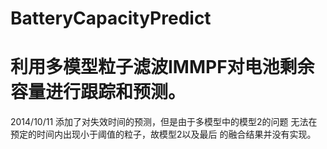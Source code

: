 ﻿BatteryCapacityPredict
======================
利用多模型粒子滤波IMMPF对电池剩余容量进行跟踪和预测。
====================================================
2014/10/11
添加了对失效时间的预测，但是由于多模型中的模型2的问题
无法在预定的时间内出现小于阈值的粒子，故模型2以及最后
的融合结果并没有实现。
